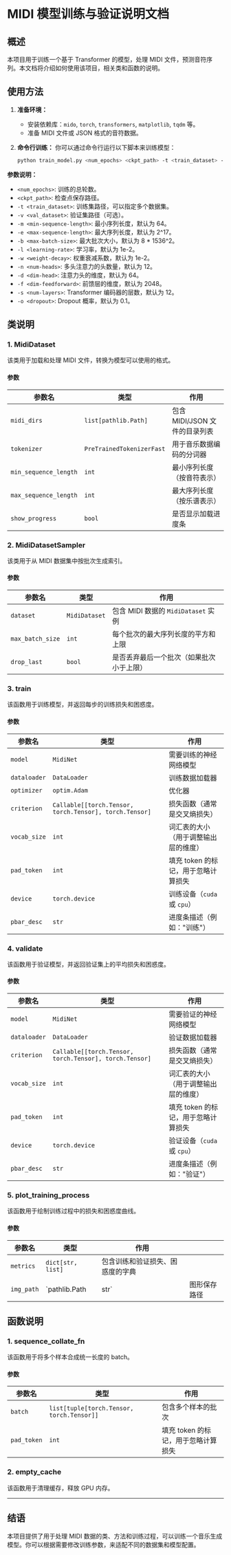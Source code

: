 # MIDI 模型训练与验证说明文档

## 概述
本项目用于训练一个基于 Transformer 的模型，处理 MIDI 文件，预测音符序列。本文档将介绍如何使用该项目，相关类和函数的说明。

## 使用方法

1. **准备环境：**
   - 安装依赖库：`mido`, `torch`, `transformers`, `matplotlib`, `tqdm` 等。
   - 准备 MIDI 文件或 JSON 格式的音符数据。

2. **命令行训练：**
   你可以通过命令行运行以下脚本来训练模型：

   ```bash
   python train_model.py <num_epochs> <ckpt_path> -t <train_dataset> -v <val_dataset>
   ```

**参数说明：**

* `<num_epochs>`: 训练的总轮数。
* `<ckpt_path>`: 检查点保存路径。
* `-t <train_dataset>`: 训练集路径，可以指定多个数据集。
* `-v <val_dataset>`: 验证集路径（可选）。
* `-m <min-sequence-length>`: 最小序列长度，默认为 64。
* `-e <max-sequence-length>`: 最大序列长度，默认为 2^17。
* `-b <max-batch-size>`: 最大批次大小，默认为 8 \* 1536^2。
* `-l <learning-rate>`: 学习率，默认为 1e-2。
* `-w <weight-decay>`: 权重衰减系数，默认为 1e-2。
* `-n <num-heads>`: 多头注意力的头数量，默认为 12。
* `-d <dim-head>`: 注意力头的维度，默认为 64。
* `-f <dim-feedforward>`: 前馈层的维度，默认为 2048。
* `-s <num-layers>`: Transformer 编码器的层数，默认为 12。
* `-o <dropout>`: Dropout 概率，默认为 0.1。

## 类说明

### 1. **MidiDataset**

该类用于加载和处理 MIDI 文件，转换为模型可以使用的格式。

#### 参数

| 参数名                   | 类型                        | 作用                   |
| --------------------- | ------------------------- | -------------------- |
| `midi_dirs`           | `list[pathlib.Path]`      | 包含 MIDI/JSON 文件的目录列表 |
| `tokenizer`           | `PreTrainedTokenizerFast` | 用于音乐数据编码的分词器         |
| `min_sequence_length` | `int`                     | 最小序列长度（按音符表示）        |
| `max_sequence_length` | `int`                     | 最大序列长度（按乐谱表示）        |
| `show_progress`       | `bool`                    | 是否显示加载进度条            |

### 2. **MidiDatasetSampler**

该类用于从 MIDI 数据集中按批次生成索引。

#### 参数

| 参数名              | 类型            | 作用                           |
| ---------------- | ------------- | ---------------------------- |
| `dataset`        | `MidiDataset` | 包含 MIDI 数据的 `MidiDataset` 实例 |
| `max_batch_size` | `int`         | 每个批次的最大序列长度的平方和上限            |
| `drop_last`      | `bool`        | 是否丢弃最后一个批次（如果批次小于上限）         |

### 3. **train**

该函数用于训练模型，并返回每步的训练损失和困惑度。

#### 参数

| 参数名          | 类型                                                     | 作用                    |
| ------------ | ------------------------------------------------------ | --------------------- |
| `model`      | `MidiNet`                                              | 需要训练的神经网络模型           |
| `dataloader` | `DataLoader`                                           | 训练数据加载器               |
| `optimizer`  | `optim.Adam`                                           | 优化器                   |
| `criterion`  | `Callable[[torch.Tensor, torch.Tensor], torch.Tensor]` | 损失函数（通常是交叉熵损失）        |
| `vocab_size` | `int`                                                  | 词汇表的大小（用于调整输出层的维度）    |
| `pad_token`  | `int`                                                  | 填充 token 的标记，用于忽略计算损失 |
| `device`     | `torch.device`                                         | 训练设备（`cuda` 或 `cpu`）  |
| `pbar_desc`  | `str`                                                  | 进度条描述（例如："训练"）        |

### 4. **validate**

该函数用于验证模型，并返回验证集上的平均损失和困惑度。

#### 参数

| 参数名          | 类型                                                     | 作用                    |
| ------------ | ------------------------------------------------------ | --------------------- |
| `model`      | `MidiNet`                                              | 需要验证的神经网络模型           |
| `dataloader` | `DataLoader`                                           | 验证数据加载器               |
| `criterion`  | `Callable[[torch.Tensor, torch.Tensor], torch.Tensor]` | 损失函数（通常是交叉熵损失）        |
| `vocab_size` | `int`                                                  | 词汇表的大小（用于调整输出层的维度）    |
| `pad_token`  | `int`                                                  | 填充 token 的标记，用于忽略计算损失 |
| `device`     | `torch.device`                                         | 验证设备（`cuda` 或 `cpu`）  |
| `pbar_desc`  | `str`                                                  | 进度条描述（例如："验证"）        |

### 5. **plot\_training\_process**

该函数用于绘制训练过程中的损失和困惑度曲线。

#### 参数

| 参数名        | 类型                | 作用               |        |
| ---------- | ----------------- | ---------------- | ------ |
| `metrics`  | `dict[str, list]` | 包含训练和验证损失、困惑度的字典 |        |
| `img_path` | \`pathlib.Path    | str\`            | 图形保存路径 |

## 函数说明

### 1. **sequence\_collate\_fn**

该函数用于将多个样本合成统一长度的 batch。

#### 参数

| 参数名         | 类型                                        | 作用                    |
| ----------- | ----------------------------------------- | --------------------- |
| `batch`     | `list[tuple[torch.Tensor, torch.Tensor]]` | 包含多个样本的批次             |
| `pad_token` | `int`                                     | 填充 token 的标记，用于忽略计算损失 |

### 2. **empty\_cache**

该函数用于清理缓存，释放 GPU 内存。

---

## 结语

本项目提供了用于处理 MIDI 数据的类、方法和训练过程，可以训练一个音乐生成模型。你可以根据需要修改训练参数，来适配不同的数据集和模型配置。

